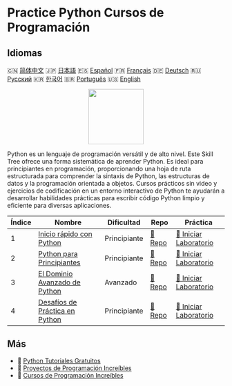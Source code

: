 # Practice Python Cursos de Programación

## Idiomas

🇨🇳 [简体中文](README_zh.md) 🇯🇵 [日本語](README_ja.md) 🇪🇸 [Español](README_es.md) 🇫🇷 [Français](README_fr.md) 🇩🇪 [Deutsch](README_de.md) 🇷🇺 [Русский](README_ru.md) 🇰🇷 [한국어](README_ko.md) 🇧🇷 [Português](README_pt.md) 🇺🇸 [English](README.md) 

<div align="center">
<img width="128px" src="https://file.labex.io/path/E4pVLzVNCjyM.png">
</div>

Python es un lenguaje de programación versátil y de alto nivel. Este Skill Tree ofrece una forma sistemática de aprender Python. Es ideal para principiantes en programación, proporcionando una hoja de ruta estructurada para comprender la sintaxis de Python, las estructuras de datos y la programación orientada a objetos. Cursos prácticos sin video y ejercicios de codificación en un entorno interactivo de Python te ayudarán a desarrollar habilidades prácticas para escribir código Python limpio y eficiente para diversas aplicaciones.

|   Índice | Nombre                                                                                   | Dificultad   | Repo                                                                 | Práctica                                                                          |
|----------|------------------------------------------------------------------------------------------|--------------|----------------------------------------------------------------------|-----------------------------------------------------------------------------------|
|        1 | [Inicio rápido con Python](https://labex.io/es/courses/quick-start-with-python)          | Principiante | [🔗 Repo](https://github.com/labex-labs/quick-start-with-python)     | [🚀 Iniciar Laboratorio](https://labex.io/es/courses/quick-start-with-python)     |
|        2 | [Python para Principiantes](https://labex.io/es/courses/python-for-beginners)            | Principiante | [🔗 Repo](https://github.com/labex-labs/python-for-beginners)        | [🚀 Iniciar Laboratorio](https://labex.io/es/courses/python-for-beginners)        |
|        3 | [El Dominio Avanzado de Python](https://labex.io/es/courses/the-advanced-python-mastery) | Avanzado     | [🔗 Repo](https://github.com/labex-labs/the-advanced-python-mastery) | [🚀 Iniciar Laboratorio](https://labex.io/es/courses/the-advanced-python-mastery) |
|        4 | [Desafíos de Práctica en Python](https://labex.io/es/courses/python-practice-challenges) | Principiante | [🔗 Repo](https://github.com/labex-labs/python-practice-challenges)  | [🚀 Iniciar Laboratorio](https://labex.io/es/courses/python-practice-challenges)  |

## Más

- 🔗 [Python Tutoriales Gratuitos](https://github.com/labex-labs/python-free-tutorials)
- 🔗 [Proyectos de Programación Increíbles](https://github.com/labex-labs/awesome-programming-projects)
- 🔗 [Cursos de Programación Increíbles](https://github.com/labex-labs/awesome-programming-courses)

